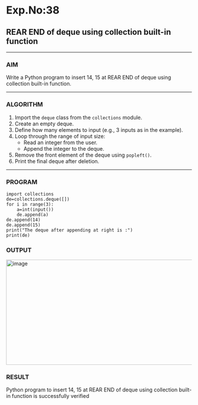 # Exp.No:38  
## REAR END of deque using collection built-in function

---

### AIM  
Write a Python program to insert 14, 15 at REAR END of deque using collection built-in function.



---

### ALGORITHM  

1. Import the `deque` class from the `collections` module.  
2. Create an empty deque.  
3. Define how many elements to input (e.g., 3 inputs as in the example).  
4. Loop through the range of input size:  
   - Read an integer from the user.  
   - Append the integer to the deque.  
5. Remove the front element of the deque using `popleft()`.  
6. Print the final deque after deletion.  

---

### PROGRAM  

```
import collections
de=collections.deque([])
for i in range(3):
    a=int(input())
    de.append(a)
de.append(14)
de.append(15)
print("The deque after appending at right is :")
print(de)
```

### OUTPUT

<img width="924" height="286" alt="image" src="https://github.com/user-attachments/assets/72c6161c-d5f5-44a7-aae3-71f0d708dc90" />


### RESULT

 Python program to insert 14, 15 at REAR END of deque using collection built-in function is successfully verified
